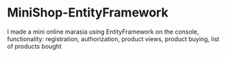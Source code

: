# MiniShop-EntityFramework
I made a mini online marasia using EntityFramework on the console, functionality: registration, authorization, product views, product buying, list of products bought
